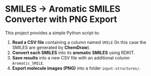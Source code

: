 
# SMILES → Aromatic SMILES Converter with PNG Export  

This project provides a simple Python script to:  

1. **Read a CSV file** containing a column named `SMILE` (In this case the SMILES are generated by **ChemDraw**).
2. **Convert each SMILES** into its **aromatic SMILES** using RDKIT.  
3. **Save results** into a new CSV file with an additional column `Aromatic_SMILE`.  
4. **Export molecule images (PNG)** into a folder `input-structures/`. 
